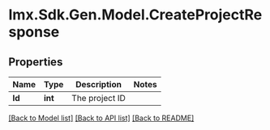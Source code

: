 # Imx.Sdk.Gen.Model.CreateProjectResponse

## Properties

Name | Type | Description | Notes
------------ | ------------- | ------------- | -------------
**Id** | **int** | The project ID | 

[[Back to Model list]](../README.md#documentation-for-models) [[Back to API list]](../README.md#documentation-for-api-endpoints) [[Back to README]](../README.md)

